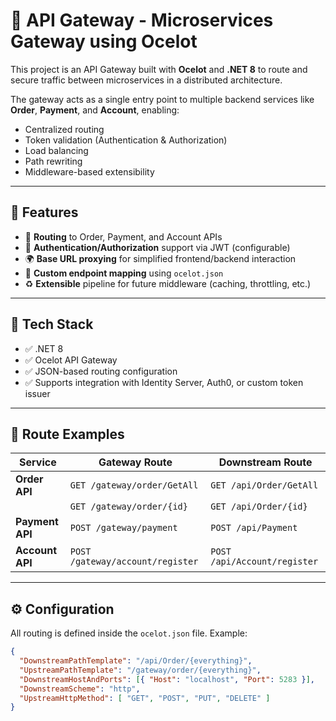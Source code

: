 # 🔀 API Gateway - Microservices Gateway using Ocelot

This project is an API Gateway built with **Ocelot** and **.NET 8** to route and secure traffic between microservices in a distributed architecture.

The gateway acts as a single entry point to multiple backend services like **Order**, **Payment**, and **Account**, enabling:

- Centralized routing
- Token validation (Authentication & Authorization)
- Load balancing
- Path rewriting
- Middleware-based extensibility

---

## 🚀 Features

- 🔁 **Routing** to Order, Payment, and Account APIs
- 🔐 **Authentication/Authorization** support via JWT (configurable)
- 🌍 **Base URL proxying** for simplified frontend/backend interaction
- 📂 **Custom endpoint mapping** using `ocelot.json`
- ♻️ **Extensible** pipeline for future middleware (caching, throttling, etc.)

---

## 🧱 Tech Stack

- ✅ .NET 8
- ✅ Ocelot API Gateway
- ✅ JSON-based routing configuration
- ✅ Supports integration with Identity Server, Auth0, or custom token issuer

---

## 🧭 Route Examples

| Service       | Gateway Route                          | Downstream Route                     |
|---------------|----------------------------------------|--------------------------------------|
| **Order API** | `GET /gateway/order/GetAll`            | `GET /api/Order/GetAll`              |
|               | `GET /gateway/order/{id}`              | `GET /api/Order/{id}`                |
| **Payment API**| `POST /gateway/payment`               | `POST /api/Payment`                  |
| **Account API**| `POST /gateway/account/register`      | `POST /api/Account/register`         |

---

## ⚙️ Configuration

All routing is defined inside the `ocelot.json` file. Example:

```json
{
  "DownstreamPathTemplate": "/api/Order/{everything}",
  "UpstreamPathTemplate": "/gateway/order/{everything}",
  "DownstreamHostAndPorts": [{ "Host": "localhost", "Port": 5283 }],
  "DownstreamScheme": "http",
  "UpstreamHttpMethod": [ "GET", "POST", "PUT", "DELETE" ]
}
